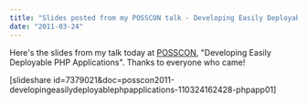 ```yaml
---
title: "Slides posted from my POSSCON talk - Developing Easily Deployable PHP Applications"
date: "2011-03-24"
---
```


Here's the slides from my talk today at [POSSCON](http://www.posscon.org), "Developing Easily Deployable PHP Applications". Thanks to everyone who came!

\[slideshare id=7379021&doc=posscon2011-developingeasilydeployablephpapplications-110324162428-phpapp01\]

